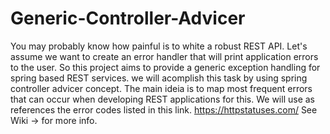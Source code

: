 # Generic-Controller-Advicer
You may probably know how painful is to white a robust REST API. 
Let's assume we want to create an error handler that will print application errors to the user. 
So this project aims to provide a generic exception handling for spring based REST services.
we will acomplish this task by using spring controller advicer concept. 
The main ideia is to map most frequent errors that can occur when developing REST applications for this.
We will use as references the error codes listed in this link. https://httpstatuses.com/
See Wiki -> for more info.
